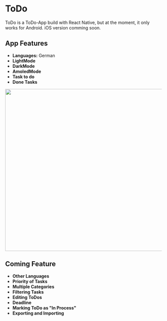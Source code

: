 # ToDo
ToDo is a ToDo-App build with React Native, but at the moment, it only works for Android. iOS version comming soon.

## App Features
- **Languages:** German
- **LightMode**
- **DarkMode**
- **AmoledMode**
- **Task to do**
- **Done Tasks**

<p>
  <img height="520" src="[https://youtube.com/shorts/IXZhmtJ-2qc]"></img>
</p>

## Coming Feature
- **Other Languages**
- **Priority of Tasks**
- **Multiple Categories**
- **Filtering Tasks**
- **Editing ToDos**
- **Deadline**
- **Marking ToDo as "In Process"**
- **Exporting and Importing**
